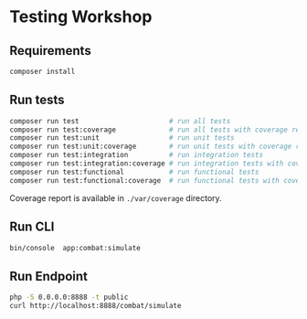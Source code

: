 # Testing Workshop

## Requirements
```bash
composer install
```

## Run tests
```bash
composer run test                      # run all tests 
composer run test:coverage             # run all tests with coverage report
composer run test:unit                 # run unit tests
composer run test:unit:coverage        # run unit tests with coverage report
composer run test:integration          # run integration tests
composer run test:integration:coverage # run integration tests with coverage report
composer run test:functional           # run functional tests
composer run test:functional:coverage  # run functional tests with coverage report
```

Coverage report is available in `./var/coverage` directory.

## Run CLI
```bash
bin/console  app:combat:simulate
```

## Run Endpoint
```bash
php -S 0.0.0.0:8888 -t public
curl http://localhost:8888/combat/simulate
```
